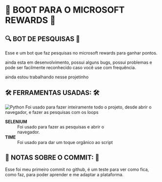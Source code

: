 # 🤖 BOOT PARA O MICROSOFT REWARDS 🤖
## 🔍 BOT DE PESQUISAS 🔎

Esse e um bot que faz pesquisas 
no microsoft rewards para ganhar
pontos.

ainda esta em desenvolvimento, possui
alguns bugs, possui problemas e pode
ser facilmente reconhecido caso você
use com frequência.

ainda estou trabalhando nesse projetinho

## 🛠 FERRAMENTAS USADAS: 🛠
![Python](https://img.shields.io/badge/Python-3776AB.svg?style=for-the-badge&logo=Python&logoColor=white)
Foi usado para fazer inteiramente todo
o projeto, desde abrir o navegador, e 
fazer as pesquisas com os loops

<dl>
    <dt><b>SELENIUM</b></dt>
        <dd>Foi usado para fazer as pesquisas e abrir o <br/> navegador.</dd>
    <dt><b>TIME</b></dt>
        <dd>Foi usado para dar um toque orgânico ao script</dd>
<dl>


## 📑 NOTAS SOBRE O COMMIT: 📑
Esse foi meu primeiro commit no github, é um teste
para ver como fica, como faz, para poder aprender e me
adaptar a plataforma.

